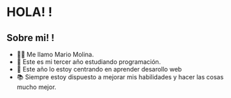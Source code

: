 HOLA! !
======================================================================================================================================

Sobre mi! !
------------------------------
- 👨‍💼 Me llamo Mario Molina.
- 🌱 Este es mi tercer año estudiando programación.
- 🚀 Este año lo estoy centrando en aprender desarollo web
- 📚 Siempre estoy dispuesto a mejorar mis habilidades y hacer las cosas mucho mejor.
